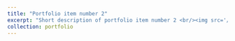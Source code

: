 ```yaml
---
title: "Portfolio item number 2"
excerpt: "Short description of portfolio item number 2 <br/><img src='/images/500x300.png'>"
collection: portfolio
---
```

